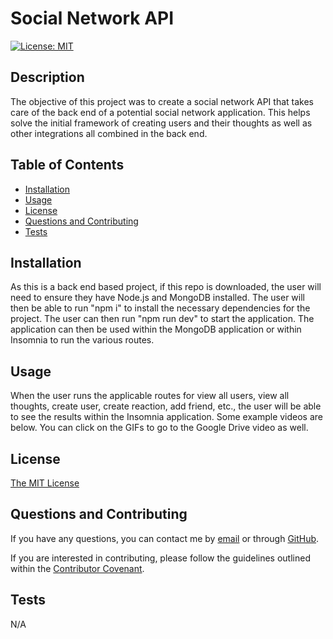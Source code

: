# Social Network API

[![License: MIT](https://img.shields.io/badge/License-MIT-yellow.svg)](https://opensource.org/licenses/MIT)

## Description

The objective of this project was to create a social network API that takes care of the back end of a potential social network application. This helps solve the initial framework of creating users and their thoughts as well as other integrations all combined in the back end.

## Table of Contents

- [Installation](#installation)
- [Usage](#usage)
- [License](#license)
- [Questions and Contributing](#questions-and-contributing)
- [Tests](#tests)

## Installation

As this is a back end based project, if this repo is downloaded, the user will need to ensure they have Node.js and MongoDB installed. The user will then be able to run "npm i" to install the necessary dependencies for the project. The user can then run "npm run dev" to start the application. The application can then be used within the MongoDB application or within Insomnia to run the various routes.

## Usage

When the user runs the applicable routes for view all users, view all thoughts, create user, create reaction, add friend, etc., the user will be able to see the results within the Insomnia application. Some example videos are below. You can click on the GIFs to go to the Google Drive video as well.

## License

[The MIT License](https://opensource.org/licenses/MIT)

## Questions and Contributing

If you have any questions, you can contact me by [email](j.mcd.lungren@gmail.com) or through [GitHub](https://github.com/jmcdlungren).

If you are interested in contributing, please follow the guidelines outlined within the [Contributor Covenant](https://www.contributor-covenant.org/).

## Tests

N/A